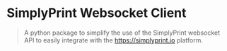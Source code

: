 # SimplyPrint Websocket Client

> A python package to simplify the use of the SimplyPrint websocket API to easily integrate with the <https://simplyprint.io> platform.

